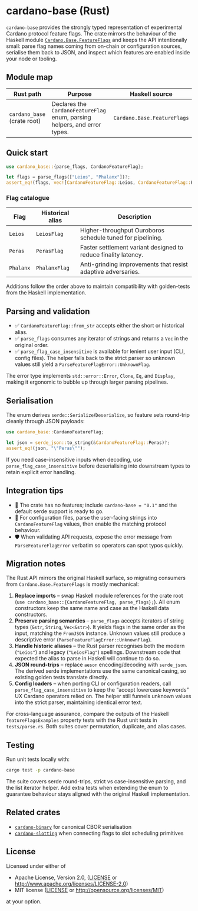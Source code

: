 # cardano-base (Rust)

`cardano-base` provides the strongly typed representation of experimental
Cardano protocol feature flags. The crate mirrors the behaviour of the Haskell
module [`Cardano.Base.FeatureFlags`](https://github.com/IntersectMBO/cardano-base/blob/master/cardano-base/src/Cardano/Base/FeatureFlags.hs)
and keeps the API intentionally small: parse flag names coming from on-chain or
configuration sources, serialise them back to JSON, and inspect which features
are enabled inside your node or tooling.

## Module map

| Rust path | Purpose | Haskell source |
| --- | --- | --- |
| `cardano_base` (crate root) | Declares the `CardanoFeatureFlag` enum, parsing helpers, and error types. | `Cardano.Base.FeatureFlags` |

## Quick start

```rust
use cardano_base::{parse_flags, CardanoFeatureFlag};

let flags = parse_flags(["Leios", "Phalanx"])?;
assert_eq!(flags, vec![CardanoFeatureFlag::Leios, CardanoFeatureFlag::Phalanx]);
```

### Flag catalogue

| Flag | Historical alias | Description |
| --- | --- | --- |
| `Leios` | `LeiosFlag` | Higher-throughput Ouroboros schedule tuned for pipelining. |
| `Peras` | `PerasFlag` | Faster settlement variant designed to reduce finality latency. |
| `Phalanx` | `PhalanxFlag` | Anti-grinding improvements that resist adaptive adversaries. |

Additions follow the order above to maintain compatibility with
golden-tests from the Haskell implementation.

## Parsing and validation

- ✅ `CardanoFeatureFlag::from_str` accepts either the short or historical
  alias.
- ✅ `parse_flags` consumes any iterator of strings and returns a `Vec` in the
  original order.
- ✅ `parse_flag_case_insensitive` is available for lenient user input (CLI,
  config files). The helper falls back to the strict parser so unknown values
  still yield a `ParseFeatureFlagError::UnknownFlag`.

The error type implements `std::error::Error`, `Clone`, `Eq`, and
`Display`, making it ergonomic to bubble up through larger parsing pipelines.

## Serialisation

The enum derives `serde::Serialize`/`Deserialize`, so feature sets round-trip
cleanly through JSON payloads:

```rust
use cardano_base::CardanoFeatureFlag;

let json = serde_json::to_string(&CardanoFeatureFlag::Peras)?;
assert_eq!(json, "\"Peras\"");
```

If you need case-insensitive inputs when decoding, use
`parse_flag_case_insensitive` before deserialising into downstream types to
retain explicit error handling.

## Integration tips

- 🧰 The crate has no features; include `cardano-base = "0.1"` and the default
  serde support is ready to go.
- 🧩 For configuration files, parse the user-facing strings into
  `CardanoFeatureFlag` values, then enable the matching protocol behaviour.
- 🛡️ When validating API requests, expose the error message from
  `ParseFeatureFlagError` verbatim so operators can spot typos quickly.

## Migration notes

The Rust API mirrors the original Haskell surface, so migrating consumers from
`Cardano.Base.FeatureFlags` is mostly mechanical:

1. **Replace imports** – swap Haskell module references for the crate root
  (`use cardano_base::{CardanoFeatureFlag, parse_flags};`). All enum
  constructors keep the same name and case as the Haskell data constructors.
2. **Preserve parsing semantics** – `parse_flags` accepts iterators of string
  types (`&str`, `String`, `Vec<&str>`). It yields flags in the same order as
  the input, matching the `FromJSON` instance. Unknown values still produce a
  descriptive error (`ParseFeatureFlagError::UnknownFlag`).
3. **Handle historic aliases** – the Rust parser recognises both the modern
  (`"Leios"`) and legacy (`"LeiosFlag"`) spellings. Downstream code that
  expected the alias to parse in Haskell will continue to do so.
4. **JSON round-trips** – replace `aeson` encoding/decoding with `serde_json`.
  The derived serde implementations use the same canonical casing, so existing
  golden tests translate directly.
5. **Config loaders** – when porting CLI or configuration readers, call
  `parse_flag_case_insensitive` to keep the “accept lowercase keywords” UX
  Cardano operators relied on. The helper still funnels unknown values into
  the strict parser, maintaining identical error text.

For cross-language assurance, compare the outputs of the Haskell
`featureFlagsExamples` property tests with the Rust unit tests in
`tests/parse.rs`. Both suites cover permutation, duplicate, and alias cases.

## Testing

Run unit tests locally with:

```bash
cargo test -p cardano-base
```

The suite covers serde round-trips, strict vs case-insensitive parsing, and the
list iterator helper. Add extra tests when extending the enum to guarantee
behaviour stays aligned with the original Haskell implementation.

## Related crates

- [`cardano-binary`](../cardano-binary/README.md) for canonical CBOR
  serialisation
- [`cardano-slotting`](../cardano-slotting/README.md) when connecting flags to
  slot scheduling primitives

## License

Licensed under either of

- Apache License, Version 2.0, ([LICENSE](./LICENSE) or
  <http://www.apache.org/licenses/LICENSE-2.0>)
- MIT license ([LICENSE](./LICENSE) or <http://opensource.org/licenses/MIT>)

at your option.
